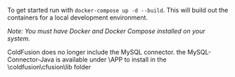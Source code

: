 To get started run with ```docker-compose up -d --build```. This will build out the containers for a local development environment. 

_Note: You must have Docker and Docker Compose installed on your system._

ColdFusion does no longer include the MySQL connector.  the MySQL-Connector-Java is available under \APP to install in the \coldfusion\cfusion\lib folder


